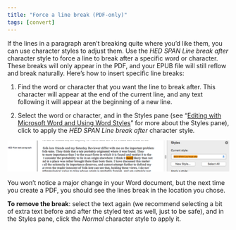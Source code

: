 ```yaml
---
title: "Force a line break (PDF-only)"
tags: [convert]
---
```

 
<html><body><section data-type="chapter" class="hsecchapter" data-hederis-type="hsecchapter" id="force-line-break" data-pi-attrs="id: force-line-break; data-tags: convert;" role="doc-chapter" data-tags="convert" data-author-name=" " data-book-title=" " title="Force a line break (PDF-only)"><p class="hblkp" data-hederis-type="hblkp" id="p7AV8exiK">If the lines in a paragraph aren&#8217;t breaking quite where you&#8217;d like them, you can use character styles to adjust them. Use the <em data-hederis-type="hspanem" id="pOfpwBL7z">HED SPAN Line break after</em> character style to force a line to break after a specific word or character. These breaks will only appear in the PDF, and your EPUB file will still reflow and break naturally. Here&#8217;s how to insert specific line breaks: </p><ol class="hwprnumlist" data-hederis-type="hwprnumlist" id="pGHr5PIaK"><li class="hblkoli" data-hederis-type="hblkoli" id="li3z5rLRBO"><p class="hblkoli" data-hederis-type="hblklip" id="pMH2Pduo0">Find the word or character that you want the line to break after. This character will appear at the end of the current line, and any text following it will appear at the beginning of a new line.</p></li><li class="hblkoli" data-hederis-type="hblkoli" id="lidn9sop8D"><p class="hblkoli" data-hederis-type="hblklip" id="porqPspbw">Select the word or character, and in the Styles pane (see &#8220;<a href="{% link _docs/fine-tune-styles.md %}" data-hederis-type="hspana" id="pxei7nqBB"><span class="Hyperlink" data-hederis-type="hspnspan" id="pPYT89Jfu">Editing with Microsoft Word and Using Word Styles</span></a>&#8221; for more about the Styles pane), click to apply the <em class="hspanem" data-hederis-type="hspanem" id="pAccypEwp">HED SPAN Line break after </em>character style<em class="hspanem" data-hederis-type="hspanem" id="pXqcGQZkk">.</em></p></li></ol><img data-hederis-type="hblkimg" class="hblkimg" id="p7OeB4RNK" src="/images/forcelinebr.png" data-img-src="/images/forcelinebr.png"/><p class="hblkp" data-hederis-type="hblkp" id="pYrUgzHk2">You won&#8217;t notice a major change in your Word document, but the next time you create a PDF, you should see the lines break in the location you chose.</p><p class="hblkp" data-hederis-type="hblkp" id="ppoJerYjL"><strong data-hederis-type="hspanstrong" id="pcj3ExNnJ">To remove the break</strong>: select the text again (we recommend selecting a bit of extra text before and after the styled text as well, just to be safe), and in the Styles pane, click the <em class="hspanem" data-hederis-type="hspanem" id="pHSwBC7wo">Normal</em> character style to apply it.</p></section></body></html>
